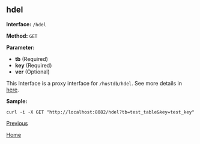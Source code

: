 ## hdel ##

**Interface:** `/hdel`

**Method:** `GET`

**Parameter:** 

*  **tb** (Required)  
*  **key** (Required)  
*  **ver** (Optional)  

This Interface is a proxy interface for `/hustdb/hdel`. See more details in [here](../hustdb/hustdb/hdel.md).  

**Sample:**

    curl -i -X GET "http://localhost:8082/hdel?tb=test_table&key=test_key"

[Previous](../ha.md)

[Home](../../index.md)